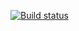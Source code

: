 [![Build status](https://ci.appveyor.com/api/projects/status/r1p9vm24191qx5u4?svg=true)](https://ci.appveyor.com/project/KirillKazakoff/regfirst)